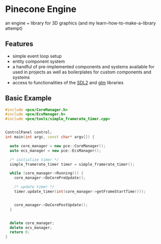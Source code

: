 # Pinecone Engine
an engine + library for 3D graphics (and my learn-how-to-make-a-library attempt)

## Features
- simple event loop setup
- entity component system
- a handful of pre-implemented components and systems available for used in projects as well as boilerplates for custom components and systems
- access to functionalities of the [SDL2](https://github.com/libsdl-org/SDL) and [glm](https://github.com/g-truc/glm) libraries



## Basic Example
```c++
#include <pce/CoreManager.h>
#include <pce/EcsManager.h>
#include <pce/tools/simple_framerate_timer.cpp>


ControlPanel control;
int main(int argc, const char* argv[]) {

  auto core_manager = new pce::CoreManager();
  auto ecs_manager = new pce::EcsManager();

  /* initialize timer */  
  simple_framerate_timer timer = simple_framerate_timer();

  while (core_manager->Running()) {
    core_manager->DoCorePreUpdate();

    /* update timer */
    timer.update_timer(int(core_manager->getFrameStartTime()));


    core_manager->DoCorePostUpdate();
  }


  delete core_manager;
  delete ecs_manager;
  return 0;
}

```



